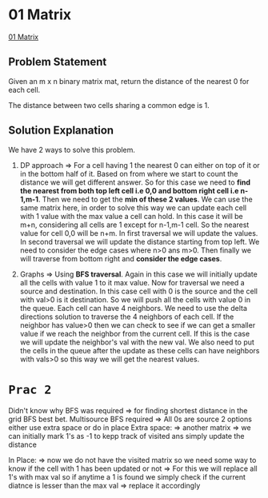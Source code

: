# 01 Matrix

[01 Matrix](https://leetcode.com/problems/01-matrix/description/)

## Problem Statement

Given an m x n binary matrix mat, return the distance of the nearest 0 for each cell.

The distance between two cells sharing a common edge is 1.

## Solution Explanation

We have 2 ways to solve this problem.

1. DP approach => For a cell having 1 the nearest 0 can either on top of it or in the bottom half of it. Based on from where we start to count the distance we will get different answer. So for this case we need to **find the nearest from both top left cell i.e 0,0 and bottom right cell i.e n-1,m-1**. Then we need to get the **min of these 2 values**. We can use the same matrix here, in order to solve this way we can update each cell with 1 value with the max value a cell can hold. In this case it will be m+n, considering all cells are 1 except for n-1,m-1 cell. So the nearest value for cell 0,0 will be n+m.
   In first traversal we will update the values. In second traversal we will update the distance starting from top left. We need to consider the edge cases where n>0 ans m>0.
   Then finally we will traverse from bottom right and **consider the edge cases**.

2. Graphs => Using **BFS traversal**. Again in this case we will initially update all the cells with value 1 to it max value. Now for traversal we need a source and destination. In this case cell with 0 is the source and the cell with val>0 is it destination. So we will push all the cells with value 0 in the queue. Each cell can have 4 neighbors. We need to use the delta directions solution to traverse the 4 neighbors of each cell. If the neighbor has value>0 then we can check to see if we can get a smaller value if we reach the neighbor from the current cell. If this is the case we will update the neighbor's val with the new val. We also need to put the cells in the queue after the update as these cells can have neighbors with vals>0 so this way we will get the nearest values.

# `Prac 2`

Didn't know why BFS was required => for finding shortest distance in the grid BFS best bet.
Multisource BFS required => All 0s are source
2 options either use extra space or do in place
Extra space:
=> another matrix => we can initially mark 1's as -1 to kepp track of visited ans simply update the distance

In Place:
=> now we do not have the visited matrix so we need some way to know if the cell with 1 has been updated or not
=> For this we will replace all 1's with max val so if anytime a 1 is found we simply check if the current diatnce is lesser than the max val
=> replace it accordingly
